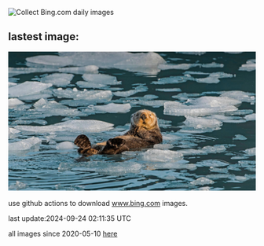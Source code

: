 ![Collect Bing.com daily images](https://github.com/counter2015/bing-daily-images/workflows/Collect%20Bing.com%20daily%20images/badge.svg)
## lastest image:
![](images/img.jpg)

use github actions to download www.bing.com images.

last update:2024-09-24 02:11:35 UTC

all images since 2020-05-10 [here](https://github.com/counter2015/bing-daily-images/tree/master/images) 
